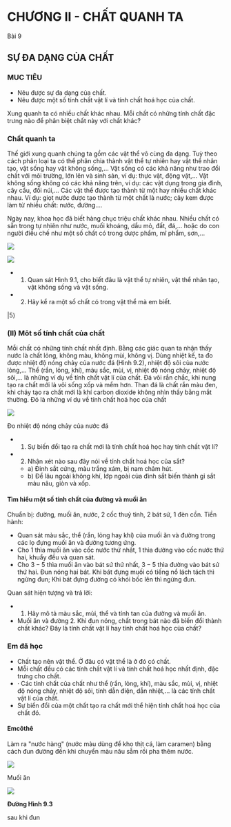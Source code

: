 # **CHƯƠNG II - CHẤT QUANH TA**

Bài 9

## SỰ ĐA DẠNG CỦA CHẤT

### **MUC TIÊU**

- Nêu được sự đa dạng của chất.
- Nêu được một số tính chất vật lí và tính chất hoá học của chất.

Xung quanh ta có nhiều chất khác nhau. Mỗi chất có những tính chất đặc trưng nào để phân biệt chất này với chất khác?

### Chất quanh ta

Thế giới xung quanh chúng ta gồm các vật thể vô cùng đa dạng. Tuỳ theo cách phân loại ta có thể phân chia thành vật thể tự nhiên hay vật thể nhân tạo, vật sống hay vật không sống,... Vật sống có các khả năng như trao đổi chất với môi trường, lớn lên và sinh sản, ví dụ: thực vật, động vật,... Vật không sống không có các khả năng trên, ví dụ: các vật dụng trong gia đình, cây cầu, đồi núi,... Các vật thể được tạo thành từ một hay nhiều chất khác nhau. Ví dụ: giọt nước được tạo thành từ một chất là nước; cây kem được làm từ nhiều chất: nước, đường....

Ngày nay, khoa học đã biết hàng chục triệu chất khác nhau. Nhiều chất có sẵn trong tự nhiên như nước, muối khoáng, dầu mỏ, đất, đá,... hoặc do con người điều chế như một số chất có trong dược phẩm, mĩ phẩm, sơn,...

![](_page_0_Picture_10.jpeg)

![](_page_0_Picture_11.jpeg)

- 1. Quan sát Hình 9.1, cho biết đâu là vật thể tự nhiên, vật thể nhân tạo, vật không sống và vật sống.
- 2. Hãy kể ra một số chất có trong vật thể mà em biết.

 $|5\rangle$ 

### (II) Môt số tính chất của chất

Mỗi chất có những tính chất nhất định. Bằng các giác quan ta nhận thấy nước là chất lỏng, không màu, không mùi, không vị. Dùng nhiệt kế, ta đo được nhiệt độ nóng chảy của nước đá (Hình 9.2), nhiệt độ sôi của nước lỏng,... Thể (rắn, lỏng, khí), màu sắc, mùi, vị, nhiệt độ nóng chảy, nhiệt độ sôi,... là những ví dụ về tính chất vật lí của chất. Đá vôi rắn chắc, khi nung tạo ra chất mới là vôi sống xốp và mềm hơn. Than đá là chất rắn màu đen, khi cháy tạo ra chất mới là khí carbon dioxide không nhìn thấy bằng mắt thường. Đó là những ví dụ về tính chất hoá học của chất

![](_page_1_Picture_2.jpeg)

Đo nhiệt độ nóng chảy của nước đá

- 1. Sự biến đổi tạo ra chất mới là tính chất hoá học hay tính chất vật lí?
- 2. Nhận xét nào sau đây nói về tính chất hoá học của sắt?
  - a) Đinh sắt cứng, màu trắng xám, bị nam châm hút.
  - b) Để lâu ngoài không khí, lớp ngoài của đình sắt biến thành gỉ sắt màu nâu, giòn và xốp.

#### Tìm hiểu một số tính chất của đường và muối ăn

Chuẩn bị: đường, muối ăn, nước, 2 cốc thuỷ tinh, 2 bát sứ, 1 đèn cồn. Tiền hành:

- Quan sát màu sắc, thể (rắn, lỏng hay khí) của muối ăn và đường trong các lọ đựng muối ăn và đường tương ứng.
- Cho 1 thìa muối ăn vào cốc nước thứ nhất, 1 thìa đường vào cốc nước thứ hai, khuẩy đều và quan sát.
- Cho  $3-5$  thìa muối ăn vào bát sứ thứ nhất,  $3-5$  thìa đường vào bát sứ thứ hai. Đun nóng hai bát. Khi bát đựng muối có tiếng nổ lách tách thì ngừng đun; Khi bát đựng đường có khói bốc lên thì ngừng đun.

Quan sát hiện tượng và trả lời:

- 1. Hãy mô tả màu sắc, mùi, thể và tính tan của đường và muối ăn.
- Muối ăn và đường 2. Khi đun nóng, chất trong bát nào đã biến đổi thành chất khác? Đây là tính chất vật lí hay tính chất hoá học của chất?

### Em đã học

- Chất tạo nên vật thể. Ở đâu có vật thể là ở đó có chất.
- Mỗi chất đều có các tính chất vật lí và tính chất hoá học nhất định, đặc trưng cho chất.
- · Các tính chất của chất như thể (rắn, lỏng, khí), màu sắc, mùi, vị, nhiệt độ nóng chảy, nhiệt độ sôi, tính dẫn điện, dẫn nhiệt,... là các tính chất vật lí của chất.
- Sự biến đổi của một chất tạo ra chất mới thể hiện tính chất hoá học của chất đó.

#### **Emcôthê**

Làm ra "nước hàng" (nước màu dùng để kho thịt cá, làm caramen) bằng cách đun đường đến khi chuyển màu nâu sẫm rồi pha thêm nước.

![](_page_1_Picture_24.jpeg)

Muối ăn

![](_page_1_Picture_26.jpeg)

**Đường Hình 9.3** 

sau khi đun